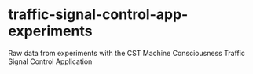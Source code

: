 # traffic-signal-control-app-experiments
Raw data from experiments with the CST Machine Consciousness Traffic Signal Control Application
